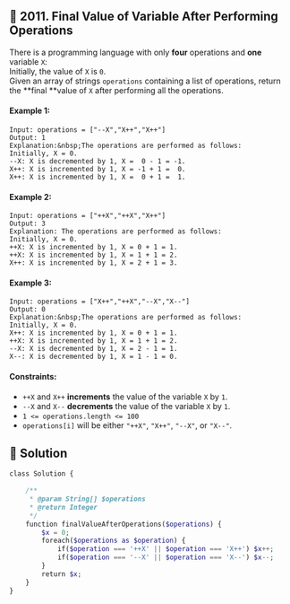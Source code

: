 ## 📝 2011. Final Value of Variable After Performing Operations  
There is a programming language with only **four** operations and **one** variable `X`:  
Initially, the value of `X` is `0`.  
Given an array of strings `operations` containing a list of operations, return the **final **value of `X` after performing all the operations.  
     
  
#### Example 1:  

```
Input: operations = ["--X","X++","X++"]
Output: 1
Explanation:&nbsp;The operations are performed as follows:
Initially, X = 0.
--X: X is decremented by 1, X =  0 - 1 = -1.
X++: X is incremented by 1, X = -1 + 1 =  0.
X++: X is incremented by 1, X =  0 + 1 =  1.

```
#### Example 2:  

```
Input: operations = ["++X","++X","X++"]
Output: 3
Explanation: The operations are performed as follows:
Initially, X = 0.
++X: X is incremented by 1, X = 0 + 1 = 1.
++X: X is incremented by 1, X = 1 + 1 = 2.
X++: X is incremented by 1, X = 2 + 1 = 3.

```
#### Example 3:  

```
Input: operations = ["X++","++X","--X","X--"]
Output: 0
Explanation:&nbsp;The operations are performed as follows:
Initially, X = 0.
X++: X is incremented by 1, X = 0 + 1 = 1.
++X: X is incremented by 1, X = 1 + 1 = 2.
--X: X is decremented by 1, X = 2 - 1 = 1.
X--: X is decremented by 1, X = 1 - 1 = 0.

```
  
#### Constraints:  
+ `++X` and `X++` **increments** the value of the variable `X` by `1`.  
+ `--X` and `X--` **decrements** the value of the variable `X` by `1`.  
+ `1 <= operations.length <= 100`  
+ `operations[i]` will be either `"++X"`, `"X++"`, `"--X"`, or `"X--"`.  
  
## 📝 Solution 
```php  
class Solution {  
  
    /**  
     * @param String[] $operations  
     * @return Integer  
     */  
    function finalValueAfterOperations($operations) {  
        $x = 0;  
        foreach($operations as $operation) {  
            if($operation === '++X' || $operation === 'X++') $x++;  
            if($operation === '--X' || $operation === 'X--') $x--;  
        }  
        return $x;  
    }  
}  
```  
